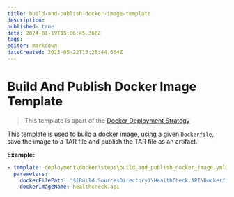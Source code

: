 ```yaml
---
title: build-and-publish-docker-image-template
description: 
published: true
date: 2024-01-19T15:06:45.366Z
tags: 
editor: markdown
dateCreated: 2023-05-22T13:28:44.664Z
---
```


# Build And Publish Docker Image Template

> This template is apart of the [Docker Deployment Strategy](./deployment-strategies.md#docker-deployment-strategy)

This template is used to build a docker image, using a given `Dockerfile`, save the image to a TAR file and publish the TAR file as an artifact.

**Example:**

```yml
- template: deployment\docker\steps\build_and_publish_docker_image.yml@azure-templates
  parameters:
    dockerFilePath: '$(Build.SourcesDirectory)\HealthCheck.API\Dockerfile.windows'
    dockerImageName: healthcheck.api
```

